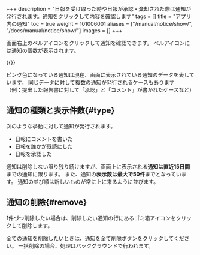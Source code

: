 +++
description = "日報を受け取った時や日報が承認・棄却された際は通知が発行されます。通知をクリックして内容を確認します"
tags = []
title = "アプリ内の通知"
toc = true
weight = 101006001
aliases = ["/manual/notice/show/", "/docs/manual/notice/show/"]
images = []
+++

画面右上のベルアイコンをクリックして通知を確認できます。
ベルアイコンには通知の個数が表示されます。

{{<appscreen filename="notify" title="右上のベルアイコンをクリックして通知を確認します">}}

ピンク色になっている通知は現在、画面に表示されている通知のデータを表しています。
同じデータに対して複数の通知が発行されるケースもあります  
（例：提出した報告書に対して「承認」と「コメント」が書かれたケースなど）

## 通知の種類と表示件数{#type}

次のような挙動に対して通知が発行されます。

- 日報にコメントを書いた
- 日報を誰かが既読にした
- 日報を承認した

通知は削除しない限り残り続けますが、画面上に表示される**通知は直近15日間**までの通知に限ります。
また、通知の**表示数は最大で50件**までとなっています。
通知の並び順は新しいものが常に上に来るように並びます。

## 通知の削除{#remove}

1件づつ削除したい場合は、削除したい通知の行にあるゴミ箱アイコンをクリックして削除します。

全ての通知を削除したいときは、通知を全て削除ボタンをクリックしてください。
一括削除の場合、処理はバックグラウンドで行われます。
